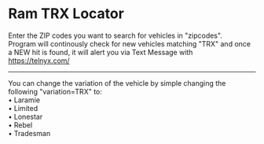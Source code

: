 # Ram TRX Locator

Enter the ZIP codes you want to search for vehicles in "zipcodes".<br>
Program will continously check for new vehicles matching "TRX" and once a NEW hit is found, it will alert you via Text Message with https://telnyx.com/

<hr>

You can change the variation of the vehicle by simple changing the following "variation=TRX" to:<br>
  • Laramie<br>
  • Limited<br>
  • Lonestar<br>
  • Rebel<br>
  • Tradesman<br>
